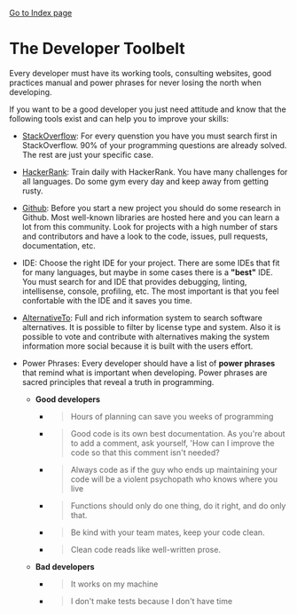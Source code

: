 [Go to Index page](https://github.com/Catacrockers/WikiTocha/blob/master/en/INDEX.md)

# The Developer Toolbelt

Every developer must have its working tools, consulting websites, good practices manual and power phrases for never losing the north when developing. 

If you want to be a good developer you just need attitude and know that the following tools exist and can help you to improve your skills:

- [StackOverflow](https://stackoverflow.com/): For every quenstion you have you must search first in StackOverflow. 90% of your programming questions are already solved. The rest are just your specific case. 

- [HackerRank](https://www.hackerrank.com): Train daily with HackerRank. You have many challenges for all languages. Do some gym every day and keep away from getting rusty.

- [Github](https://github.com/): Before you start a new project you should do some research in Github. Most well-known libraries are hosted here and you can learn a lot from this community. Look for projects with a high number of stars and contributors and have a look to the code, issues, pull requests, documentation, etc.

- IDE: Choose the right IDE for your project. There are some IDEs that fit for many languages, but maybe in some cases there is a **"best"** IDE. You must search for and IDE that provides debugging, linting, intellisense, console, profiling, etc. The most important is that you feel confortable with the IDE and it saves you time.

- [AlternativeTo](https://alternativeto.net/): Full and rich information system to search software alternatives. It is possible to filter by license type and system. Also it is possible to vote and contribute with alternatives making the system information more social because it is built with the users effort.

- Power Phrases: Every developer should have a list of **power phrases** that remind what is important when developing. Power phrases are sacred principles that reveal a truth in programming.
    
    * **Good developers**
        * > Hours of planning can save you weeks of programming
        * > Good code is its own best documentation. As you're about to add a comment, ask yourself, 'How can I improve the code so that this comment isn't needed?
        * > Always code as if the guy who ends up maintaining your code will be a violent psychopath who knows where you live
        * > Functions should only do one thing, do it right, and do only that.
        * > Be kind with your team mates, keep your code clean.
        * > Clean code reads like well-written prose.
    * **Bad developers**
        * > It works on my machine
        * > I don't make tests because I don't have time
    
